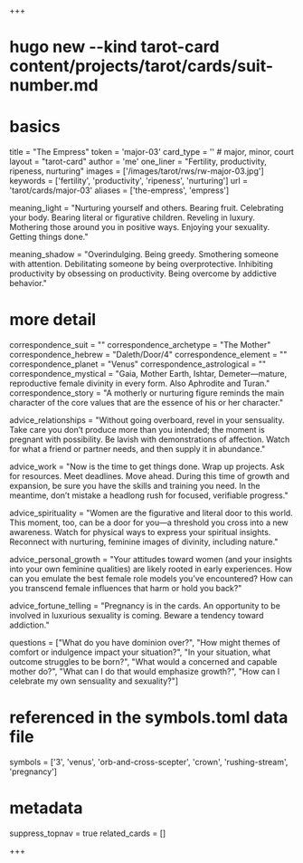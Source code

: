 +++
# hugo new --kind tarot-card content/projects/tarot/cards/suit-number.md
# basics
title     		 = "The Empress"
token					 = 'major-03'
card_type			 = '' # major, minor, court
layout				 = "tarot-card"
author    		 = 'me'
one_liner 		 = "Fertility, productivity, ripeness, nurturing"
images				 = ['/images/tarot/rws/rw-major-03.jpg']
keywords			 = ['fertility', 'productivity', 'ripeness', 'nurturing']
url						 = 'tarot/cards/major-03'
aliases				 = ['the-empress', 'empress']

meaning_light  = "Nurturing yourself and others. Bearing fruit. Celebrating your body. Bearing literal or figurative children. Reveling in luxury. Mothering those around you in positive ways. Enjoying your sexuality. Getting things done."

meaning_shadow = "Overindulging. Being greedy. Smothering someone with attention. Debilitating someone by being overprotective. Inhibiting productivity by obsessing on productivity. Being overcome by addictive behavior."

# more detail
correspondence_suit 				= ""
correspondence_archetype 		= "The Mother"
correspondence_hebrew 			= "Daleth/Door/4"
correspondence_element 			= ""
correspondence_planet 			= "Venus"
correspondence_astrological = ""
correspondence_mystical 		= "Gaia, Mother Earth, Ishtar, Demeter—mature, reproductive female divinity in every form. Also Aphrodite and Turan."
correspondence_story 				= "A motherly or nurturing figure reminds the main character of the core values that are the essence of his or her character."

advice_relationships 	 = "Without going overboard, revel in your sensuality. Take care you don’t produce more than you intended; the moment is pregnant with possibility. Be lavish with demonstrations of affection. Watch for what a friend or partner needs, and then supply it in abundance."

advice_work 					 = "Now is the time to get things done. Wrap up projects. Ask for resources. Meet deadlines. Move ahead. During this time of growth and expansion, be sure you have the skills and training you need. In the meantime, don’t mistake a headlong rush for focused, verifiable progress."

advice_spirituality 	 = "Women are the figurative and literal door to this world. This moment, too, can be a door for you—a threshold you cross into a new awareness. Watch for physical ways to express your spiritual insights. Reconnect with nurturing, feminine images of divinity, including nature."

advice_personal_growth = "Your attitudes toward women (and your insights into your own feminine qualities) are likely rooted in early experiences. How can you emulate the best female role models you’ve encountered? How can you transcend female influences that harm or hold you back?"

advice_fortune_telling = "Pregnancy is in the cards. An opportunity to be involved in luxurious sexuality is coming. Beware a tendency toward addiction."

questions	= ["What do you have dominion over?", "How might themes of comfort or indulgence impact your situation?", "In your situation, what outcome struggles to be born?", "What would a concerned and capable mother do?", "What can I do that would emphasize growth?", "How can I celebrate my own sensuality and sexuality?"]

# referenced in the symbols.toml data file
symbols	  = ['3', 'venus', 'orb-and-cross-scepter', 'crown', 'rushing-stream', 'pregnancy']

# metadata
suppress_topnav = true
related_cards 	= []

+++